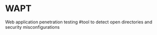 # WAPT
Web application penetration testing
#tool to detect open directories and security misconfigurations
